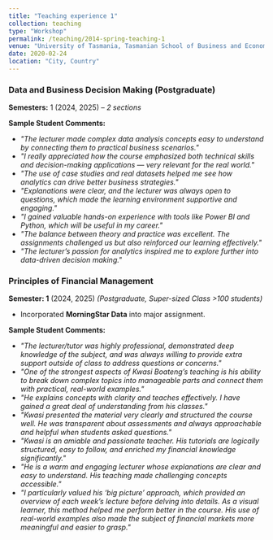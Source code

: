```yaml
---
title: "Teaching experience 1"
collection: teaching
type: "Workshop"
permalink: /teaching/2014-spring-teaching-1
venue: "University of Tasmania, Tasmanian School of Business and Economics"
date: 2020-02-24
location: "City, Country"
---
```



### Data and Business Decision Making (Postgraduate) 
**Semesters:** 1 (2024, 2025) – *2 sections*


**Sample Student Comments:**  
- *"The lecturer made complex data analysis concepts easy to understand by connecting them to practical business scenarios."*  
- *"I really appreciated how the course emphasized both technical skills and decision-making applications — very relevant for the real world."*  
- *"The use of case studies and real datasets helped me see how analytics can drive better business strategies."*  
- *"Explanations were clear, and the lecturer was always open to questions, which made the learning environment supportive and engaging."*  
- *"I gained valuable hands-on experience with tools like Power BI and Python, which will be useful in my career."*  
- *"The balance between theory and practice was excellent. The assignments challenged us but also reinforced our learning effectively."*  
- *"The lecturer’s passion for analytics inspired me to explore further into data-driven decision making."*  




### Principles of Financial Management  
**Semester: 1** (2024, 2025) *(Postgraduate, Super-sized Class >100 students)* 

- Incorporated **MorningStar Data** into major assignment.  

**Sample Student Comments:**  
- *"The lecturer/tutor was highly professional, demonstrated deep knowledge of the subject, and was always willing to provide extra support outside of class to address questions or concerns."*  
- *"One of the strongest aspects of Kwasi Boateng’s teaching is his ability to break down complex topics into manageable parts and connect them with practical, real-world examples."*  
- *"He explains concepts with clarity and teaches effectively. I have gained a great deal of understanding from his classes."*  
- *"Kwasi presented the material very clearly and structured the course well. He was transparent about assessments and always approachable and helpful when students asked questions."*  
- *"Kwasi is an amiable and passionate teacher. His tutorials are logically structured, easy to follow, and enriched my financial knowledge significantly."*  
- *"He is a warm and engaging lecturer whose explanations are clear and easy to understand. His teaching made challenging concepts accessible."*  
- *"I particularly valued his ‘big picture’ approach, which provided an overview of each week’s lecture before delving into details. As a visual learner, this method helped me perform better in the course. His use of real-world examples also made the subject of financial markets more meaningful and easier to grasp."*  


